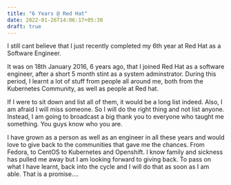 ```yaml
---
title: "6 Years @ Red Hat"
date: 2022-01-26T14:06:17+05:30
draft: true
---
```


I still cant believe that I just recently completed my 6th year at Red Hat
as a Software Engineer. 

It was on 18th January 2016, 6 years ago, that I joined Red Hat as a software engineer, after a short 5 month stint as a system adminstrator. During this period, I learnt a lot of stuff from people all around me, both from the Kubernetes Community, as well as people at Red hat.

If I were to sit down and list all of them, it would be a long list indeed. Also, I am afraid I will miss someone. So I will do the right thing and not list anyone. Instead, I am going to broadcast a big thank you to everyone who taught me something. You guys know who you are.

I have grown as a person as well as an engineer in all these years and would love to give back to the communities that gave me the chances. From Fedora, to CentOS to Kubernetes and Openshift. I know family and sickness has pulled me away but I am looking forward to giving back. To pass on what I have learnt, back into the cycle and I will do that as soon as I am able. That is a promise....
